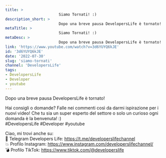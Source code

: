```yaml
---
title: > 
                        Siamo Tornati! :)
description_short: > 
                        Dopo una breve pausa DevelopersLife è tornato! Hai consigli o domande? Falle nei commenti così da darmi ispirazione per i ...
metaTitle: > 
                        Siamo Tornati! :)
metaDesc: > 
                        Dopo una breve pausa DevelopersLife è tornato! Hai consigli o domande? Falle nei commenti così da darmi ispirazione per i ...
link: 'https://www.youtube.com/watch?v=3d6YUYQ6kJE'
id: '3d6YUYQ6kJE'
date: '2022-07-30'
slug: 'siamo-tornati'
channel: 'DevelopersLife'
tags: 
- DevelopersLife
- Developer
- youtube
---
```

Dopo una breve pausa DevelopersLife è tornato!  
  
Hai consigli o domande? Falle nei commenti così da darmi ispirazione per i nuovi video! Che tu sia un super esperto del settore o solo un curioso ogni domanda è la benvenuta! :)  
#DevelopersLife #Developer #youtube   
  
Ciao, mi trovi anche su:  
🧨 Telegram Developers Life: https://t.me/developerslifechannel  
💥 Profilo Instagram: https://www.instagram.com/developerslifechannel/  
💣 Profilo TikTok: https://www.tiktok.com/@developerslife